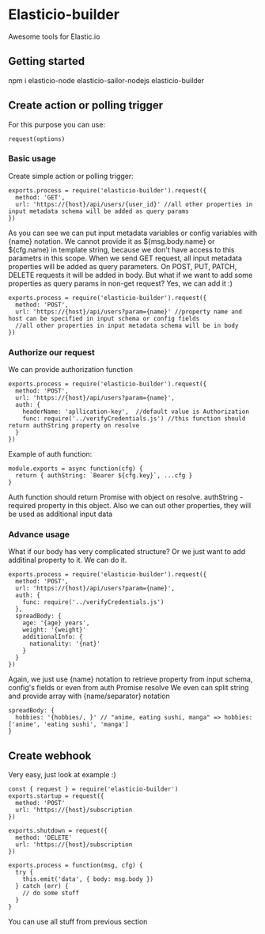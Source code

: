 # Elasticio-builder
Awesome tools for Elastic.io
## Getting started
npm i elasticio-node elasticio-sailor-nodejs elasticio-builder
## Create action or polling trigger
For this purpose you can use:
```
request(options)
```
### Basic usage
Create simple action or polling trigger:
```
exports.process = require('elasticio-builder').request({
  method: 'GET',
  url: 'https://{host}/api/users/{user_id}' //all other properties in input metadata schema will be added as query params
})
```
As you can see we can put input metadata variables or config variables with {name} notation.
We cannot provide it as ${msg.body.name} or ${cfg.name} in template string, 
because we don't have access to this parametrs in this scope.
When we send GET request, all input metadata properties will be added as query parameters.
On POST, PUT, PATCH, DELETE requests it will be added in body.
But what if we want to add some properties as query params in non-get request?
Yes, we can add it :)
```
exports.process = require('elasticio-builder').request({
  method: 'POST',
  url: 'https://{host}/api/users?param={name}' //property name and host can be specified in input schema or config fields
  //all other properties in input metadata schema will be in body
})
```
### Authorize our request
We can provide authorization function
```
exports.process = require('elasticio-builder').request({
  method: 'POST',
  url: 'https://{host}/api/users?param={name}',
  auth: {
    headerName: 'apllication-key',  //default value is Authorization
    func: require('../verifyCredentials.js') //this function should return authString property on resolve
  }
})
```
Example of auth function:
```
module.exports = async function(cfg) {
  return { authString: `Bearer ${cfg.key}`, ...cfg }
}
```
Auth function should return Promise with object on resolve.
authString - required property in this object.
Also we can out other properties, they will be used as additional input data
### Advance usage
What if our body has very complicated structure? Or we just want to add additinal property to it.
We can do it.
```
exports.process = require('elasticio-builder').request({
  method: 'POST',
  url: 'https://{host}/api/users?param={name}',
  auth: {
    func: require('../verifyCredentials.js')
  },
  spreadBody: {
    age: '{age} years',
    weight: '{weight}'
    additionalInfo: {
      nationality: '{nat}'
    }
  }
})
```
Again, we just use {name} notation to retrieve property from input schema, config's fields or even from auth Promise resolve
We even can split string and provide array with {name/separator} notation
```
spreadBody: {
  hobbies: '{hobbies/, }' // "anime, eating sushi, manga" => hobbies: ['anime', 'eating sushi', 'manga']
}
```
## Create webhook
Very easy, just look at example :)
```
const { request } = require('elasticio-builder')
exports.startup = request({
  method: 'POST'
  url: 'https://{host}/subscription
})

exports.shutdown = request({
  method: 'DELETE'
  url: 'https://{host}/subscription
})

exports.process = function(msg, cfg) {
  try {
    this.emit('data', { body: msg.body })
  } catch (err) {
    // do some stuff
  }
}
```
You can use all stuff from previous section